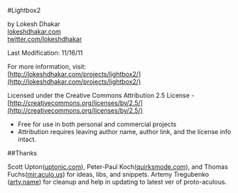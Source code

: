 #Lightbox2

by Lokesh Dhakar  
[lokeshdhakar.com](http://www.lokeshdhakar.com)  
[twitter.com/lokeshdhakar](http://twitter.com/lokeshdhakar)  


Last Modification: 11/16/11

For more information, visit:  
[http://lokeshdhakar.com/projects/lightbox2/](http://lokeshdhakar.com/projects/lightbox2/)

Licensed under the Creative Commons Attribution 2.5 License - [http://creativecommons.org/licenses/by/2.5/](http://creativecommons.org/licenses/by/2.5/)

* Free for use in both personal and commercial projects  
* Attribution requires leaving author name, author link, and the license info intact.  

##Thanks

Scott Upton([uptonic.com](uptonic.com)), Peter-Paul Koch([quirksmode.com](quirksmode.com)), and Thomas Fuchs([mir.aculo.us](mir.aculo.us)) for ideas, libs, and snippets.	Artemy Tregubenko ([arty.name](arty.name)) for cleanup and help in updating to latest ver of proto-aculous.
